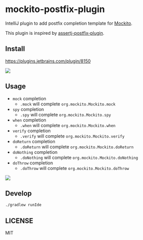 # mockito-postfix-plugin

IntelliJ plugin to add postfix completion template for [Mockito](http://mockito.org/).

This plugin is inspired by [assertj-postfix-plugin](https://github.com/tokuhirom/assertj-postfix-plugin).

## Install

https://plugins.jetbrains.com/plugin/8150

![](./images/download-plugin.png)

## Usage

- `mock` completion
  - `.mock` will complete `org.mockito.Mockito.mock`
- `spy` completion
  - `.spy` will complete `org.mockito.Mockito.spy`
- `when` completion
  - `.when` will complete `org.mockito.Mockito.when`
- `verify` completion
  - `.verify` will complete `org.mockito.Mockito.verify`
- `doReturn` completion
  - `.doReturn` will complete `org.mockito.Mockito.doReturn`
- `doNothing` completion
  - `.doNothing` will complete `org.mockito.Mockito.doNothing`
- `doThrow` completion
  - `.doThrow` will complete `org.mockito.Mockito.doThrow`

![](./images/mockito-postfix-plugin-demo.gif)

## Develop

```sh
./gradlew runIde
```

## LICENSE

MIT
